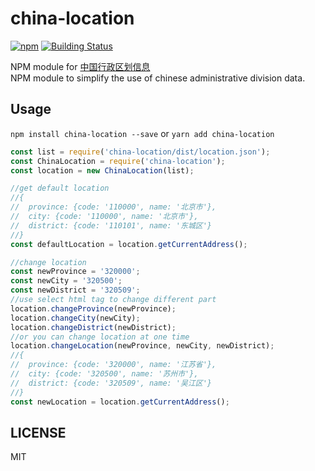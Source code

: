 # china-location
[![npm](https://img.shields.io/npm/v/china-location.svg)](https://www.npmjs.com/package/china-location)
[![Building Status](https://travis-ci.org/JasonBoy/data_location.svg?branch=master)](https://travis-ci.org/JasonBoy/data_location)

NPM module for [中国行政区划信息](https://github.com/mumuy/data_location#中国行政区划信息)  
NPM module to simplify the use of chinese administrative division data.

## Usage

`npm install china-location --save` or
`yarn add china-location`

```javascript
const list = require('china-location/dist/location.json');
const ChinaLocation = require('china-location');
const location = new ChinaLocation(list);

//get default location
//{
//  province: {code: '110000', name: '北京市'},
//  city: {code: '110000', name: '北京市'},
//  district: {code: '110101', name: '东城区'}
//}
const defaultLocation = location.getCurrentAddress();

//change location
const newProvince = '320000';
const newCity = '320500';
const newDistrict = '320509';
//use select html tag to change different part
location.changeProvince(newProvince);
location.changeCity(newCity);
location.changeDistrict(newDistrict);
//or you can change location at one time
location.changeLocation(newProvince, newCity, newDistrict);
//{
//  province: {code: '320000', name: '江苏省'},
//  city: {code: '320500', name: '苏州市'},
//  district: {code: '320509', name: '吴江区'}
//}
const newLocation = location.getCurrentAddress();

```

## LICENSE

MIT
